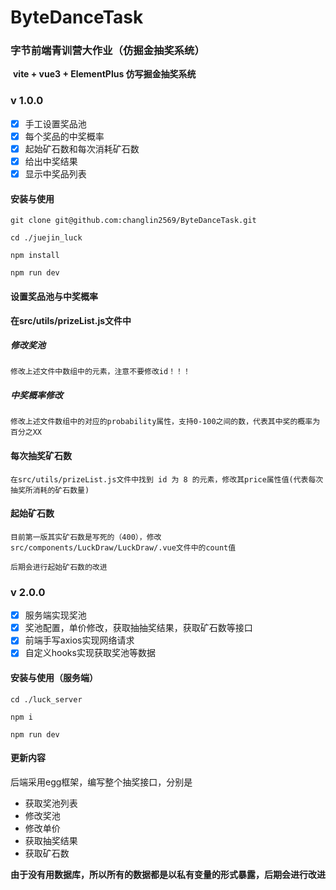 # ByteDanceTask

### 字节前端青训营大作业（仿掘金抽奖系统）

​	**vite + vue3  + ElementPlus 仿写掘金抽奖系统**

### v  1.0.0

- [x] 手工设置奖品池
- [x] 每个奖品的中奖概率
- [x] 起始矿石数和每次消耗矿石数
- [x] 给出中奖结果
- [x] 显示中奖品列表

#### 安装与使用

```
git clone git@github.com:changlin2569/ByteDanceTask.git

cd ./juejin_luck

npm install

npm run dev

```

#### 设置奖品池与中奖概率

**在src/utils/prizeList.js文件中**

##### 修改奖池

```
修改上述文件中数组中的元素，注意不要修改id！！！
```



##### 中奖概率修改

```
修改上述文件数组中的对应的probability属性，支持0-100之间的数，代表其中奖的概率为百分之XX
```



#### 每次抽奖矿石数

```
在src/utils/prizeList.js文件中找到 id 为 8 的元素，修改其price属性值(代表每次抽奖所消耗的矿石数量)
```



#### 起始矿石数

```
目前第一版其实矿石数是写死的（400），修改src/components/LuckDraw/LuckDraw/.vue文件中的count值

后期会进行起始矿石数的改进
```

### v 2.0.0

- [x] 服务端实现奖池
- [x] 奖池配置，单价修改，获取抽抽奖结果，获取矿石数等接口
- [x] 前端手写axios实现网络请求
- [x] 自定义hooks实现获取奖池等数据

#### 安装与使用（服务端）

```
cd ./luck_server

npm i

npm run dev
```

#### 更新内容

后端采用egg框架，编写整个抽奖接口，分别是

- 获取奖池列表
- 修改奖池
- 修改单价
- 获取抽奖结果
- 获取矿石数

**由于没有用数据库，所以所有的数据都是以私有变量的形式暴露，后期会进行改进**

